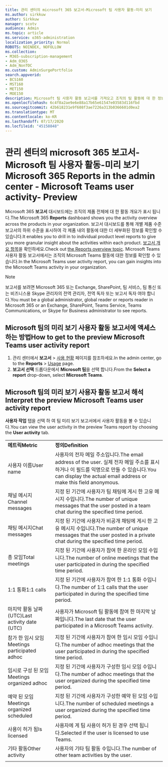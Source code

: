 ```yaml
---
title: 관리 센터의 microsoft 365 보고서-Microsoft 팀 사용자 활동-미리 보기
ms.author: sirkkuw
author: Sirkkuw
manager: scotv
audience: Admin
ms.topic: article
ms.service: o365-administration
localization_priority: Normal
ROBOTS: NOINDEX, NOFOLLOW
ms.collection:
- M365-subscription-management
- Adm_O365
- Adm_NonTOC
ms.custom: AdminSurgePortfolio
search.appverid:
- BCS160
- MST160
- MET150
- MOE150
description: Microsoft 팀 사용자 활동 보고서를 가져오고 조직의 팀 활동에 대 한 정보를 파악 하는 방법을 알아봅니다.
ms.openlocfilehash: 6c4f8a2ae9e6e88a17b65e61547e03583d116fbd
ms.sourcegitcommit: 42b618231e9f608f3ae7226a313b0366601d0ea2
ms.translationtype: MT
ms.contentlocale: ko-KR
ms.lasthandoff: 07/17/2020
ms.locfileid: "45158848"
---
```

# <a name="microsoft-365-reports-in-the-admin-center---microsoft-teams-user-activity--preview"></a><span data-ttu-id="b4548-103">관리 센터의 microsoft 365 보고서-Microsoft 팀 사용자 활동-미리 보기</span><span class="sxs-lookup"><span data-stu-id="b4548-103">Microsoft 365 Reports in the admin center - Microsoft Teams user activity- Preview</span></span>

<span data-ttu-id="b4548-104">Microsoft 365 **보고서** 대시보드에는 조직의 제품 전체에 대 한 활동 개요가 표시 됩니다.</span><span class="sxs-lookup"><span data-stu-id="b4548-104">The Microsoft 365 **Reports** dashboard shows you the activity overview across the products in your organization.</span></span> <span data-ttu-id="b4548-105">보고서 대시보드를 통해 개별 제품 수준 보고서의 하위 수준을 표시하여 각 제품 내의 활동에 대한 더 세부화된 정보를 확인할 수 있습니다.</span><span class="sxs-lookup"><span data-stu-id="b4548-105">It enables you to drill in to individual product level reports to give you more granular insight about the activities within each product.</span></span> <span data-ttu-id="b4548-106">[보고서 개요 항목](activity-reports.md)을 확인하세요.</span><span class="sxs-lookup"><span data-stu-id="b4548-106">Check out [the Reports overview topic](activity-reports.md).</span></span> <span data-ttu-id="b4548-107">Microsoft Teams 사용자 활동 보고서에서는 조직의 Microsoft Teams 활동에 대한 정보를 확인할 수 있습니다.</span><span class="sxs-lookup"><span data-stu-id="b4548-107">In the Microsoft Teams user activity report, you can gain insights into the Microsoft Teams activity in your organization.</span></span>
  
> [!NOTE]
> <span data-ttu-id="b4548-108">보고서를 보려면 Microsoft 365 또는 Exchange, SharePoint, 팀 서비스, 팀 통신 또는 비즈니스용 Skype 관리자의 전역 관리자, 전역 독자 또는 보고서 독자 여야 합니다.</span><span class="sxs-lookup"><span data-stu-id="b4548-108">You must be a global administrator, global reader or reports reader in Microsoft 365 or an Exchange, SharePoint, Teams Service, Teams Communications, or Skype for Business administrator to see reports.</span></span>  
 
## <a name="how-to-get-to-the-preview-microsoft-teams-user-activity-report"></a><span data-ttu-id="b4548-109">Microsoft 팀의 미리 보기 사용자 활동 보고서에 액세스 하는 방법</span><span class="sxs-lookup"><span data-stu-id="b4548-109">How to get to the preview Microsoft Teams user activity report</span></span>

1. <span data-ttu-id="b4548-110">관리 센터에서 **보고서** \> <a href="https://go.microsoft.com/fwlink/p/?linkid=2074756" target="_blank">사용 현황</a> 페이지를 참조하세요.</span><span class="sxs-lookup"><span data-stu-id="b4548-110">In the admin center, go to the **Reports** \> <a href="https://go.microsoft.com/fwlink/p/?linkid=2074756" target="_blank">Usage</a> page.</span></span>
2. <span data-ttu-id="b4548-111">**보고서 선택** 드롭다운에서 **Microsoft 팀**을 선택 합니다.</span><span class="sxs-lookup"><span data-stu-id="b4548-111">From the **Select a report** drop-down, select **Microsoft Teams**.</span></span>
  
## <a name="interpret-the-preview-microsoft-teams-user-activity-report"></a><span data-ttu-id="b4548-112">Microsoft 팀의 미리 보기 사용자 활동 보고서 해석</span><span class="sxs-lookup"><span data-stu-id="b4548-112">Interpret the preview Microsoft Teams user activity report</span></span>

<span data-ttu-id="b4548-113">**사용자 작업** 탭을 선택 하 여 팀 미리 보기 보고서에서 사용자 활동을 볼 수 있습니다.</span><span class="sxs-lookup"><span data-stu-id="b4548-113">You can view the user activity in the preview Teams report by choosing the **User activity** tab.</span></span>
  
|||
|:-----|:-----|
|<span data-ttu-id="b4548-114">**메트릭**</span><span class="sxs-lookup"><span data-stu-id="b4548-114">**Metric**</span></span>|<span data-ttu-id="b4548-115">**정의**</span><span class="sxs-lookup"><span data-stu-id="b4548-115">**Definition**</span></span>|
|<span data-ttu-id="b4548-116">사용자 이름</span><span class="sxs-lookup"><span data-stu-id="b4548-116">User name</span></span>  <br/> |<span data-ttu-id="b4548-117">사용자의 전자 메일 주소입니다.</span><span class="sxs-lookup"><span data-stu-id="b4548-117">The email address of the user.</span></span> <span data-ttu-id="b4548-118">실제 전자 메일 주소를 표시하거나 이 필드를 익명으로 만들 수 있습니다.</span><span class="sxs-lookup"><span data-stu-id="b4548-118">You can display the actual email address or make this field anonymous.</span></span>   <br/> |
|<span data-ttu-id="b4548-119">채널 메시지</span><span class="sxs-lookup"><span data-stu-id="b4548-119">Channel messages</span></span>   <br/> |<span data-ttu-id="b4548-120">지정 된 기간에 사용자가 팀 채팅에 게시 한 고유 메시지 수입니다.</span><span class="sxs-lookup"><span data-stu-id="b4548-120">The number of unique messages that the user posted in a team chat during the specified time period.</span></span>  <br/> |
|<span data-ttu-id="b4548-121">채팅 메시지</span><span class="sxs-lookup"><span data-stu-id="b4548-121">Chat messages</span></span>   <br/> |<span data-ttu-id="b4548-122">지정 된 기간에 사용자가 비공개 채팅에 게시 한 고유 메시지 수입니다.</span><span class="sxs-lookup"><span data-stu-id="b4548-122">The number of unique messages that the user posted in a private chat during the specified time period.</span></span>  <br/> |
|<span data-ttu-id="b4548-123">총 모임</span><span class="sxs-lookup"><span data-stu-id="b4548-123">Total meetings</span></span>   <br/> |<span data-ttu-id="b4548-124">지정 된 기간에 사용자가 참여 한 온라인 모임 수입니다.</span><span class="sxs-lookup"><span data-stu-id="b4548-124">The number of online meetings that the user participated in during the specified time period.</span></span>  <br/> |
|<span data-ttu-id="b4548-125">1:1 통화</span><span class="sxs-lookup"><span data-stu-id="b4548-125">1:1 calls</span></span>   <br/> | <span data-ttu-id="b4548-126">지정 된 기간에 사용자가 참여 한 1:1 통화 수입니다.</span><span class="sxs-lookup"><span data-stu-id="b4548-126">The number of 1:1 calls that the user participated in during the specified time period.</span></span>  <br/> |
|<span data-ttu-id="b4548-127">마지막 활동 날짜 (UTC)</span><span class="sxs-lookup"><span data-stu-id="b4548-127">Last activity date (UTC)</span></span>  <br/> |<span data-ttu-id="b4548-128">사용자가 Microsoft 팀 활동에 참여 한 마지막 날짜입니다.</span><span class="sxs-lookup"><span data-stu-id="b4548-128">The last date that the user participated in a Microsoft Teams activity.</span></span><br/> |
|<span data-ttu-id="b4548-129">참가 한 임시 모임</span><span class="sxs-lookup"><span data-stu-id="b4548-129">Meetings participated adhoc</span></span>   <br/> | <span data-ttu-id="b4548-130">지정 된 기간에 사용자가 참여 한 임시 모임 수입니다.</span><span class="sxs-lookup"><span data-stu-id="b4548-130">The number of adhoc meetings that the user participated in during the specified time period.</span></span>  <br/> |
|<span data-ttu-id="b4548-131">임시로 구성 된 모임</span><span class="sxs-lookup"><span data-stu-id="b4548-131">Meetings organized adhoc</span></span> <br/> |<span data-ttu-id="b4548-132">지정 된 기간에 사용자가 구성한 임시 모임 수입니다.</span><span class="sxs-lookup"><span data-stu-id="b4548-132">The number of adhoc meetings that the user organized during the specified time period.</span></span> <br/>|
|<span data-ttu-id="b4548-133">예약 된 모임</span><span class="sxs-lookup"><span data-stu-id="b4548-133">Meetings organized scheduled</span></span>  <br/> |<span data-ttu-id="b4548-134">지정 된 기간에 사용자가 구성한 예약 된 모임 수입니다.</span><span class="sxs-lookup"><span data-stu-id="b4548-134">The number of scheduled meetings  a user organized during the specified time period.</span></span>  <br/> |
|<span data-ttu-id="b4548-135">사용이 허가 됨</span><span class="sxs-lookup"><span data-stu-id="b4548-135">Is licensed</span></span> |<span data-ttu-id="b4548-136">사용자에 게 팀 사용이 허가 된 경우 선택 됩니다.</span><span class="sxs-lookup"><span data-stu-id="b4548-136">Selected if the user is licensed to use Teams.</span></span>|
|<span data-ttu-id="b4548-137">기타 활동</span><span class="sxs-lookup"><span data-stu-id="b4548-137">Other activity</span></span>|<span data-ttu-id="b4548-138">사용자의 기타 팀 활동 수입니다.</span><span class="sxs-lookup"><span data-stu-id="b4548-138">The number of other team activities by the user.</span></span> |
|||